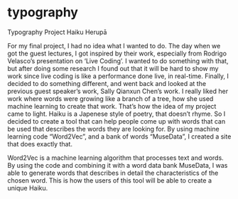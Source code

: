 # typography
Typography Project
Haiku Herupā
 

For my final project, I had no idea what I wanted to do. The day when we got the guest lectures, I got inspired by their work, especially from Rodrigo Velasco’s presentation on 
‘Live Coding’. I wanted to do something with that, but after doing some research I found out that it will be hard to show my work since live coding is like a performance done live, in real-time. Finally, I decided to do something different, and went back and looked at the previous guest speaker’s work, Sally Qianxun Chen’s work. I really liked her work where words were growing like a branch of a tree, how she used machine learning to create that work. That’s how the idea of my project came to light. Haiku is a Japenese style of poetry, that doesn’t rhyme. So I decided to create a tool that can help people come up with words that can be used that describes the words they are looking for. By using machine learning code “Word2Vec”, and a bank of words “MuseData”, I created a site that does exactly that. 

Word2Vec is a machine learning algorithm that processes text and words. By using the code and combining it with a word data bank MuseData, I was able to generate words that describes in detail the characteristics of the chosen word. This is how the users of this tool will be able to create a unique Haiku. 
